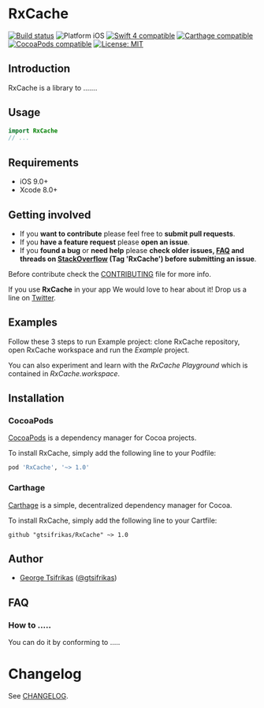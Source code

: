# RxCache

<p align="left">
<a href="https://travis-ci.org/gtsifrikas/RxCache"><img src="https://travis-ci.org/gtsifrikas/RxCache.svg?branch=master" alt="Build status" /></a>
<img src="https://img.shields.io/badge/platform-iOS-blue.svg?style=flat" alt="Platform iOS" />
<a href="https://developer.apple.com/swift"><img src="https://img.shields.io/badge/swift4-compatible-4BC51D.svg?style=flat" alt="Swift 4 compatible" /></a>
<a href="https://github.com/Carthage/Carthage"><img src="https://img.shields.io/badge/Carthage-compatible-4BC51D.svg?style=flat" alt="Carthage compatible" /></a>
<a href="https://cocoapods.org/pods/XLActionController"><img src="https://img.shields.io/cocoapods/v/RxCache.svg" alt="CocoaPods compatible" /></a>
<a href="https://raw.githubusercontent.com/gtsifrikas/RxCache/master/LICENSE"><img src="http://img.shields.io/badge/license-MIT-blue.svg?style=flat" alt="License: MIT" /></a>
</p>

## Introduction

RxCache is a library to .......

<!-- <img src="Example/RxCache.gif" width="300"/> -->

## Usage

```swift
import RxCache
// ...
```

## Requirements

* iOS 9.0+
* Xcode 8.0+

## Getting involved

* If you **want to contribute** please feel free to **submit pull requests**.
* If you **have a feature request** please **open an issue**.
* If you **found a bug** or **need help** please **check older issues, [FAQ](#faq) and threads on [StackOverflow](http://stackoverflow.com/questions/tagged/RxCache) (Tag 'RxCache') before submitting an issue**.

Before contribute check the [CONTRIBUTING](https://github.com/gtsifrikas/RxCache/blob/master/CONTRIBUTING.md) file for more info.

If you use **RxCache** in your app We would love to hear about it! Drop us a line on [Twitter](https://twitter.com/gtsifrikas).

## Examples

Follow these 3 steps to run Example project: clone RxCache repository, open RxCache workspace and run the *Example* project.

You can also experiment and learn with the *RxCache Playground* which is contained in *RxCache.workspace*.

## Installation

### CocoaPods

[CocoaPods](https://cocoapods.org/) is a dependency manager for Cocoa projects.

To install RxCache, simply add the following line to your Podfile:

```ruby
pod 'RxCache', '~> 1.0'
```

### Carthage

[Carthage](https://github.com/Carthage/Carthage) is a simple, decentralized dependency manager for Cocoa.

To install RxCache, simply add the following line to your Cartfile:

```ogdl
github "gtsifrikas/RxCache" ~> 1.0
```

## Author

* [George Tsifrikas](https://github.com/gtsifrikas) ([@gtsifrikas](https://twitter.com/gtsifrikas))

## FAQ

### How to .....

You can do it by conforming to .....

# Changelog

See [CHANGELOG](CHANGELOG.md).
